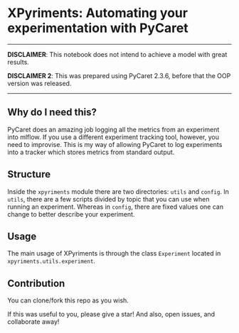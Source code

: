 # XPyriments: Automating your experimentation with PyCaret

---
**DISCLAIMER**: This notebook does not intend to achieve a model with great results.

**DISCLAIMER 2**: This was prepared using PyCaret 2.3.6, before that the OOP version was released.

---

## Why do I need this?

PyCaret does an amazing job logging all the metrics from an experiment into mlflow. If you use a different experiment tracking tool, however, you need to improvise.
This is my way of allowing PyCaret to log experiments into a tracker which stores metrics from standard output.

## Structure

Inside the `xpyriments` module there are two directories: `utils` and `config`.
In `utils`, there are a few scripts divided by topic that you can use when running an experiment. Whereas in `config`, there are fixed values one can change to better describe your experiment.

## Usage

The main usage of XPyriments is through the class `Experiment` located in `xpyriments.utils.experiment`.

## Contribution
You can clone/fork this repo as you wish.

If this was useful to you, please give a star! And also, open issues, and collaborate away!
